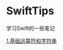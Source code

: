 # SwiftTips
学习Swift的一些笔记

[1.基础运算符和字符串](https://github.com/WineKai/SwiftTips/blob/master/Swift-%E5%9F%BA%E7%A1%80%E8%BF%90%E7%AE%97%E7%AC%A6%E5%92%8C%E5%AD%97%E7%AC%A6%E4%B8%B2.md)
